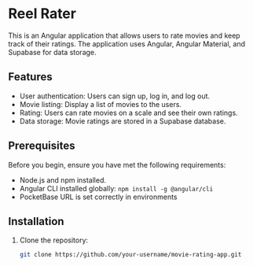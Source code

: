 # Reel Rater

This is an Angular application that allows users to rate movies and keep track of their ratings. The application uses Angular, Angular Material, and Supabase for data storage.

## Features

- User authentication: Users can sign up, log in, and log out.
- Movie listing: Display a list of movies to the users.
- Rating: Users can rate movies on a scale and see their own ratings.
- Data storage: Movie ratings are stored in a Supabase database.

## Prerequisites

Before you begin, ensure you have met the following requirements:

- Node.js and npm installed.
- Angular CLI installed globally: `npm install -g @angular/cli`
- PocketBase URL is set correctly in environments

## Installation

1. Clone the repository:

   ```bash
   git clone https://github.com/your-username/movie-rating-app.git
